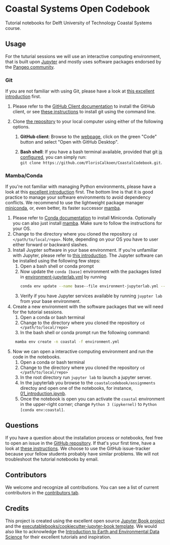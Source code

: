 # Coastal Systems Open Codebook

Tutorial notebooks for Delft University of Technology Coastal Systems course. 

## Usage

For the tuturial sessions we will use an interactive computing environment, that is built
upon [Jupyter]() and mostly uses software packages endorsed by the [Pangeo
community](https://pangeo.io/quickstart.html). 

### Git

If you are not familiar with using Git, please have a look at [this excellent introduction](https://earth-env-data-science.github.io/lectures/environment/intro_to_git.html)
first. 

1. Please refer to the [GitHub Client documentation](https://desktop.github.com/) to install the
   GitHub client, or see [these
   instructions](https://github.com/git-guides/install-git) to install git using the
   command line.
2. Clone [the repository](https://github.com/FlorisCalkoen/CoastalCodebook) to your local
   computer using either of the following options. 
   
   1. **GitHub client**: Browse to the [webpage](https://github.com/FlorisCalkoen/CoastalCodebook), click on the green "Code" button and
   select "Open with GitHub Desktop".

   2. **Bash shell**: If you have a bash terminal available, provided that git [is
     configured](https://docs.github.com/en/get-started/getting-started-with-git), you can simply run: `
   git clone https://github.com/FlorisCalkoen/CoastalCodebook.git`. 
### Mamba/Conda

If you're not familiar with managing Python environments, please have a look at this
[excellent
introduction](https://earth-env-data-science.github.io/lectures/environment/python_environments.html?highlight=conda)
first. The bottom line is that it is good practice to manage your software environments
to avoid dependency conflicts. 
We recommend to use the lightweight package manager [miniconda](https://conda.io/miniconda.html), or, even better, its
faster successor [mamba](https://mamba.readthedocs.io/en/latest/installation.html).  

1. Please refer to [Conda
   documentation](https://docs.conda.io/projects/conda/en/latest/user-guide/install/windows.html)
   to install Miniconda. Optionally you can also just install
   [mamba](https://mamba.readthedocs.io/en/latest/installation.). Make sure to follow the
   instructions for your OS.  
2. Change to the directory where you cloned the repository `cd </path/to/local/repo>`.
   Note, depending on your OS you have to user either forward or backward slashes.  
2. Install Juypter software in your base environment. If you're unfamiliar with Jupyter, please refer to [this
   introduction](https://earth-env-data-science.github.io/lectures/environment/intro_to_jupyterlab.html).
   The Jupyter software can be installed using the following few steps: 
   1. Open a bash shell or conda prompt
   2. Now update the `conda [base]` environment with the packages listed in
      [environment-jupyterlab.yml](environment-jupyterlab.yml) by running 
      ```bash
      conda env update --name base--file environment-jupyterlab.yml --prune
      ```
   3. Verify if you have Jupyter services available by running `juypter lab` from your base
      environment. 
4. Create a new environment with the software packages that we will need for the tutorial
   sessions. 
    1. Open a conda or bash terminal
    2. Change to the directory where you cloned the repository `cd </path/to/local/repo>`
    3. In the bash shell or conda prompt run the following command: 
   ```bash
    mamba env create -n coastal -f environment.yml
   ```
5. Now we can open a interactive computing environment and run the code in the notebooks. 
   1. Open a conda or bash terminal
   2. Change to the directory where you cloned the repository `cd </path/to/local/repo>`
   3. In the root directory run `jupyter lab` to launch a jupyter server. 
   4. In the jupyterlab you browse to the `coastalcodebook/assignments` directoy and open
      one of the notebooks, for instance,
      [01_introduction.ipynb](coastalcodebook/assignments/01_introduction.ipynb).
   5. Once the notebook is open you can activate the `coastal` environment in the
      upper-right corner; change `Python 3 (ipykernel)` to `Python [conda env:coastal]`.  




<!-- ### Building the book

If you'd like to develop and/or build the CoastalCodeBook book, you should:

1. Clone this repository
2. Run `pip install -r requirements.txt` (it is recommended you do this within a virtual environment)
3. (Optional) Edit the books source files located in the `coastalcodebook/` directory
4. Run `jupyter-book clean coastalcodebook/` to remove any existing builds
5. Run `jupyter-book build coastalcodebook/`

A fully-rendered HTML version of the book will be built in `coastalcodebook/_build/html/`.

### Hosting the book

Please see the [Jupyter Book documentation](https://jupyterbook.org/publish/web.html) to discover options for deploying a book online using services such as GitHub, GitLab, or Netlify.

For GitHub and GitLab deployment specifically, the [cookiecutter-jupyter-book](https://github.com/executablebooks/cookiecutter-jupyter-book) includes templates for, and information about, optional continuous integration (CI) workflow files to help easily and automatically deploy books online with GitHub or GitLab. For example, if you chose `github` for the `include_ci` cookiecutter option, your book template was created with a GitHub actions workflow file that, once pushed to GitHub, automatically renders and pushes your book to the `gh-pages` branch of your repo and hosts it on GitHub Pages when a push or pull request is made to the main branch. -->

## Questions

If you have a question about the installation process or notebooks, feel free to open an issue in the [GitHub
repository](https://github.com/FlorisCalkoen/CoastalCodebook). If that's your first time,
have a look at [these
instructions](https://docs.github.com/en/issues/tracking-your-work-with-issues/creating-an-issue).
We choose to use the GitHub issue-tracker because your fellow students probably have
similar problems. We will not troubleshoot the tutorial notebooks by email. 


## Contributors

We welcome and recognize all contributions. You can see a list of current contributors in the [contributors tab](https://github.com/floriscalkoen/coastalcodebook/graphs/contributors).

## Credits

This project is created using the excellent open source [Jupyter Book
project](https://jupyterbook.org/) and the [executablebooks/cookiecutter-jupyter-book
template](https://github.com/executablebooks/cookiecutter-jupyter-book). We would also
like to acknowledge the [Introduction to Earth and Environmental Data
Science](https://earth-env-data-science.github.io/intro.html) for their excellent
tutorials and inspiration. 
